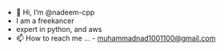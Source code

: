 - 👋 Hi, I’m @nadeem-cpp
- I am a freekancer
- expert in python, and aws
- 📫 How to reach me ...
      - muhammadnad1001100@gmail.com

<!---
nadeem-cpp/nadeem-cpp is a ✨ special ✨ repository because its `README.md` (this file) appears on your GitHub profile.
You can click the Preview link to take a look at your changes.
--->

